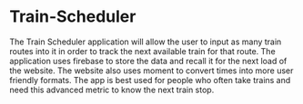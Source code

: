 # Train-Scheduler

The Train Scheduler application will allow the user to input as many train routes into it in order to track the next available train for that route. The application uses firebase to store the data and recall it for the next load of the website. The website also uses moment to convert times into more user friendly formats. The app is best used for people who often take trains and need this advanced metric to know the next train stop.